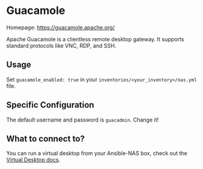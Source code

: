 # Guacamole

Homepage: <https://guacamole.apache.org/>

Apache Guacamole is a clientless remote desktop gateway. It supports standard protocols like VNC, RDP, and SSH.

## Usage

Set `guacamole_enabled: true` in your `inventories/<your_inventory>/nas.yml` file.

## Specific Configuration

The default username and password is `guacadmin`. Change it!

## What to connect to?

You can run a virtual desktop from your Ansible-NAS box, check out the [Virtual Desktop docs](virtual_desktop.md).
